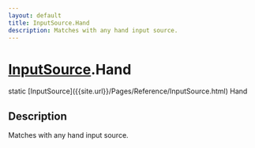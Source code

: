 ```yaml
---
layout: default
title: InputSource.Hand
description: Matches with any hand input source.
---
```

# [InputSource]({{site.url}}/Pages/Reference/InputSource.html).Hand

<div class='signature' markdown='1'>
static [InputSource]({{site.url}}/Pages/Reference/InputSource.html) Hand
</div>

## Description
Matches with any hand input source.

